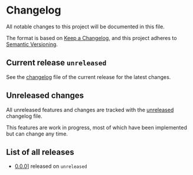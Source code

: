 # Changelog

All notable changes to this project will be documented in this file.

The format is based on [Keep a Changelog](https://keepachangelog.com/en/1.0.0/),
and this project adheres to [Semantic Versioning](https://semver.org/spec/v2.0.0.html).

## Current release `unreleased`

See the [changelog](.changelog/CHANGELOG-0.0.0.md) file of the current release for the latest changes.

## Unreleased changes

All unreleased features and changes are tracked with the [unreleased](.changelog/UNRELEASED.md) changelog file.

This features are work in progress, most of which have been implemented but can change any time.

## List of all releases

- [0.0.0](.changelog/CHANGELOG-0.0.0.md)] released on `unreleased`

